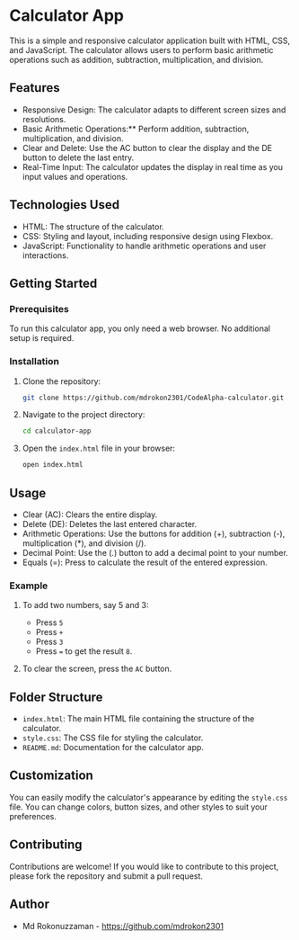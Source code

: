 # Calculator App

This is a simple and responsive calculator application built with HTML, CSS, and JavaScript. The calculator allows users to perform basic arithmetic operations such as addition, subtraction, multiplication, and division.

## Features

- Responsive Design: The calculator adapts to different screen sizes and resolutions.
- Basic Arithmetic Operations:** Perform addition, subtraction, multiplication, and division.
- Clear and Delete: Use the AC button to clear the display and the DE button to delete the last entry.
- Real-Time Input: The calculator updates the display in real time as you input values and operations.

## Technologies Used

- HTML: The structure of the calculator.
- CSS: Styling and layout, including responsive design using Flexbox.
- JavaScript: Functionality to handle arithmetic operations and user interactions.

## Getting Started

### Prerequisites

To run this calculator app, you only need a web browser. No additional setup is required.

### Installation

1. Clone the repository:

    ```bash
    git clone https://github.com/mdrokon2301/CodeAlpha-calculator.git
    ```

2. Navigate to the project directory:

    ```bash
    cd calculator-app
    ```

3. Open the `index.html` file in your browser:

    ```bash
    open index.html
    ```

## Usage

- Clear (AC): Clears the entire display.
- Delete (DE): Deletes the last entered character.
- Arithmetic Operations: Use the buttons for addition (+), subtraction (-), multiplication (*), and division (/).
- Decimal Point: Use the (.) button to add a decimal point to your number.
- Equals (=): Press to calculate the result of the entered expression.

### Example

1. To add two numbers, say 5 and 3:
   - Press `5`
   - Press `+`
   - Press `3`
   - Press `=` to get the result `8`.

2. To clear the screen, press the `AC` button.

## Folder Structure

- `index.html`: The main HTML file containing the structure of the calculator.
- `style.css`: The CSS file for styling the calculator.
- `README.md`: Documentation for the calculator app.

## Customization

You can easily modify the calculator's appearance by editing the `style.css` file. You can change colors, button sizes, and other styles to suit your preferences.

## Contributing

Contributions are welcome! If you would like to contribute to this project, please fork the repository and submit a pull request.

## Author

- Md Rokonuzzaman - https://github.com/mdrokon2301

